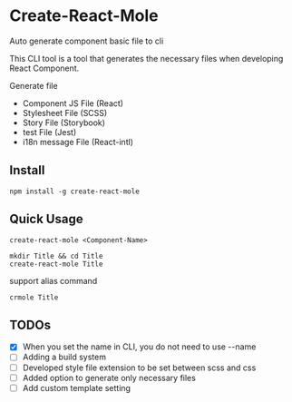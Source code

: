 # Create-React-Mole 
Auto generate component basic file to cli

This CLI tool is a tool that generates the necessary files when developing React Component.

Generate file
- Component JS File (React)
- Stylesheet File (SCSS)
- Story File (Storybook)
- test File (Jest)
- i18n message File (React-intl)

## Install
```
npm install -g create-react-mole
```

## Quick Usage
```
create-react-mole <Component-Name>
```

```
mkdir Title && cd Title
create-react-mole Title
```

support alias command

```
crmole Title 
```

## TODOs
- [x] When you set the name in CLI, you do not need to use --name
- [ ] Adding a build system
- [ ] Developed style file extension to be set between scss and css
- [ ] Added option to generate only necessary files
- [ ] Add custom template setting
